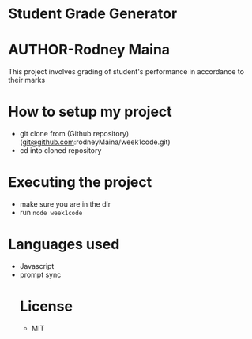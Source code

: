 # Student Grade Generator

<h1>AUTHOR-Rodney Maina</h1>

<p>This project involves grading of student's performance in accordance to their marks </p>

# How to setup my project
- git clone from (Github repository)(git@github.com:rodneyMaina/week1code.git)
- cd into cloned repository

# Executing the project
- make sure you are in the dir
- run ``node week1code``

# Languages used 
<ul>
<li>Javascript</li>
<li>prompt sync</li>

# License
- MIT
